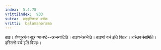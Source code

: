 ```yaml
---
index:  5.4.78
vrittiindex:  933
sutra:  ब्राहृहस्तिभ्यां वर्चसः
vritti:  balamanorama 
---
```


ब्राहृ। शेषपूरणेन सूत्रं व्याचष्टे--अच्स्यादिति। ब्राहृवर्चसमिति। ब्राहृणो वर्च इति विग्रहः। हस्तिवर्चसमिति। हस्तिनो वर्च इति विग्रहः।


